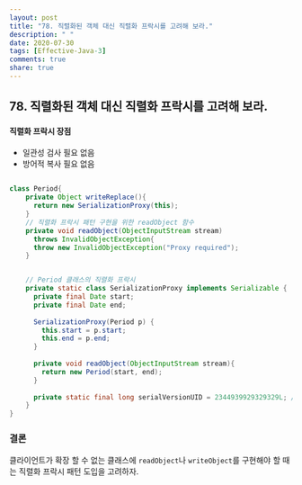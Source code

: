 ```yaml
---
layout: post
title: "78. 직렬화된 객체 대신 직렬화 프락시를 고려해 보라."
description: " "
date: 2020-07-30
tags: [Effective-Java-3]
comments: true
share: true
---
```


## 78. 직렬화된 객체 대신 직렬화 프락시를 고려해 보라.

#### 직렬화 프락시 장점
- 일관성 검사 필요 없음
- 방어적 복사 필요 없음

```java

class Period{
    private Object writeReplace(){
      return new SerializationProxy(this);
    }
    // 직렬화 프락시 패턴 구현을 위한 readObject 함수
    private void readObject(ObjectInputStream stream)
      throws InvalidObjectException{
      throw new InvalidObjectException("Proxy required");
    }


    // Period 클래스의 직렬화 프락시
    private static class SerializationProxy implements Serializable {
      private final Date start;
      private final Date end;
    
      SerializationProxy(Period p) {
        this.start = p.start;
        this.end = p.end;
      }
      
      private void readObject(ObjectInputStream stream){
        return new Period(start, end);
      }
    
      private static final long serialVersionUID = 2344939929329329L; // 아무 수가 가능 
    }
}
```



### 결론
클라이언트가 확장 할 수 없는 클래스에 ```readObject```나 ```writeObject```를 구현해야 할 때는 직렬화 프락시 패턴 도입을 고려하자.